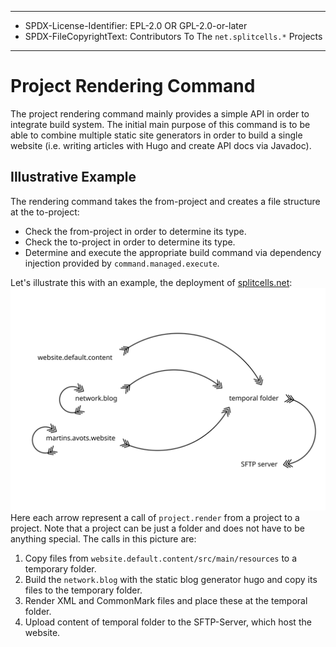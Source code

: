 ----
* SPDX-License-Identifier: EPL-2.0 OR GPL-2.0-or-later
* SPDX-FileCopyrightText: Contributors To The `net.splitcells.*` Projects
----
# Project Rendering Command
The project rendering command mainly provides a simple API in order to integrate
build system.
The initial main purpose of this command is to be able to combine multiple static
site generators in order to build a single website
(i.e. writing articles with Hugo and create API docs via Javadoc).
## Illustrative Example
The rendering command takes the from-project and creates a file structure at
the to-project:
* Check the from-project in order to determine its type.
* Check the to-project in order to determine its type.
* Determine and execute the appropriate build command via dependency injection
  provided by `command.managed.execute`.

Let's illustrate this with an example, the deployment of [splitcells.net](http://splitcells.net):
![Example Illustration](../../../../../../../../../src/main/svg/net/splitcells/os/state/interface/project/render/example.illustration.svg)
Here each arrow represent a call of `project.render` from a project to a
project. Note that a project can be just a folder and does not have to be
anything special.
The calls in this picture are:
1. Copy files from `website.default.content/src/main/resources` to a temporary
   folder.
2. Build the `network.blog` with the static blog generator hugo and copy its
   files to the temporary folder.
3. Render XML and CommonMark files and place these at the temporal folder.
4. Upload content of temporal folder to the SFTP-Server, which host
   the website.
